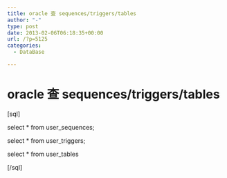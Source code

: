 ```yaml
---
title: oracle 查 sequences/triggers/tables
author: "-"
type: post
date: 2013-02-06T06:18:35+00:00
url: /?p=5125
categories:
  - DataBase

---
```

# oracle 查 sequences/triggers/tables
[sql]

select * from user_sequences;
  
select * from user_triggers;
  
select * from user_tables

[/sql]
